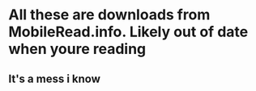 # All these are downloads from MobileRead.info. Likely out of date when youre reading
## It's a mess i know
